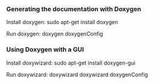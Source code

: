 ### Generating the documentation with Doxygen

Install doxygen: sudo apt-get install doxygen

Run doxygen: doxygen doxygenConfig



### Using Doxygen with a GUI

Install doxywizard: sudo apt-get install doxygen-gui

Run doxywizard: doxywizard doxywizard doxygenConfig
